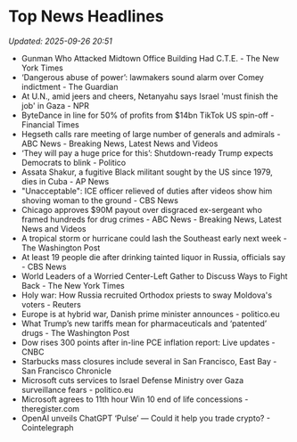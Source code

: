 # Top News Headlines

_Updated: 2025-09-26 20:51_

- Gunman Who Attacked Midtown Office Building Had C.T.E. - The New York Times
- ‘Dangerous abuse of power’: lawmakers sound alarm over Comey indictment - The Guardian
- At U.N., amid jeers and cheers, Netanyahu says Israel 'must finish the job' in Gaza - NPR
- ByteDance in line for 50% of profits from $14bn TikTok US spin-off - Financial Times
- Hegseth calls rare meeting of large number of generals and admirals - ABC News - Breaking News, Latest News and Videos
- ‘They will pay a huge price for this’: Shutdown-ready Trump expects Democrats to blink - Politico
- Assata Shakur, a fugitive Black militant sought by the US since 1979, dies in Cuba - AP News
- "Unacceptable": ICE officer relieved of duties after videos show him shoving woman to the ground - CBS News
- Chicago approves $90M payout over disgraced ex-sergeant who framed hundreds for drug crimes - ABC News - Breaking News, Latest News and Videos
- A tropical storm or hurricane could lash the Southeast early next week - The Washington Post
- At least 19 people die after drinking tainted liquor in Russia, officials say - CBS News
- World Leaders of a Worried Center-Left Gather to Discuss Ways to Fight Back - The New York Times
- Holy war: How Russia recruited Orthodox priests to sway Moldova's voters - Reuters
- Europe is at hybrid war, Danish prime minister announces - politico.eu
- What Trump’s new tariffs mean for pharmaceuticals and ‘patented’ drugs - The Washington Post
- Dow rises 300 points after in-line PCE inflation report: Live updates - CNBC
- Starbucks mass closures include several in San Francisco, East Bay - San Francisco Chronicle
- Microsoft cuts services to Israel Defense Ministry over Gaza surveillance fears - politico.eu
- Microsoft agrees to 11th hour Win 10 end of life concessions - theregister.com
- OpenAI unveils ChatGPT ‘Pulse’ — Could it help you trade crypto? - Cointelegraph